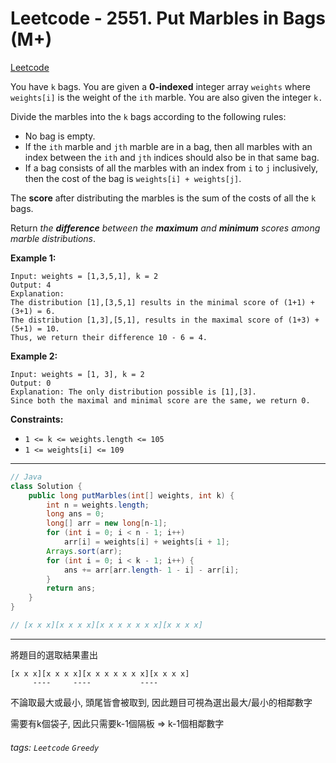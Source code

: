 # Leetcode - 2551. Put Marbles in Bags (M+)

[Leetcode](https://leetcode.com/problems/put-marbles-in-bags/description/)

You have `k` bags. You are given a **0-indexed** integer array `weights` where `weights[i]` is the weight of the `ith` marble. You are also given the integer `k.`

Divide the marbles into the `k` bags according to the following rules:

-   No bag is empty.
-   If the `ith` marble and `jth` marble are in a bag, then all marbles with an index between the `ith` and `jth` indices should also be in that same bag.
-   If a bag consists of all the marbles with an index from `i` to `j` inclusively, then the cost of the bag is `weights[i] + weights[j]`.

The **score** after distributing the marbles is the sum of the costs of all the `k` bags.

Return _the **difference** between the **maximum** and **minimum** scores among marble distributions_.

**Example 1:**
```
Input: weights = [1,3,5,1], k = 2
Output: 4
Explanation: 
The distribution [1],[3,5,1] results in the minimal score of (1+1) + (3+1) = 6. 
The distribution [1,3],[5,1], results in the maximal score of (1+3) + (5+1) = 10. 
Thus, we return their difference 10 - 6 = 4.
```
**Example 2:**
```
Input: weights = [1, 3], k = 2
Output: 0
Explanation: The only distribution possible is [1],[3]. 
Since both the maximal and minimal score are the same, we return 0.
```
**Constraints:**

-   `1 <= k <= weights.length <= 105`
-   `1 <= weights[i] <= 109`

---
```java
// Java
class Solution {
    public long putMarbles(int[] weights, int k) {
        int n = weights.length;
        long ans = 0;
        long[] arr = new long[n-1];
        for (int i = 0; i < n - 1; i++)
            arr[i] = weights[i] + weights[i + 1];
        Arrays.sort(arr);
        for (int i = 0; i < k - 1; i++) {
            ans += arr[arr.length- 1 - i] - arr[i];
        }
        return ans;
    }
}

// [x x x][x x x x][x x x x x x x][x x x x]
```

---
將題目的選取結果畫出
```
[x x x][x x x x][x x x x x x x][x x x x]
     ----     ----           ----
```

不論取最大或最小, 頭尾皆會被取到,
因此題目可視為選出最大/最小的相鄰數字

需要有k個袋子, 因此只需要k-1個隔板 => k-1個相鄰數字



###### tags: `Leetcode` `Greedy`